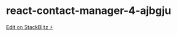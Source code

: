 # react-contact-manager-4-ajbgju

[Edit on StackBlitz ⚡️](https://stackblitz.com/edit/react-contact-manager-4-ajbgju)